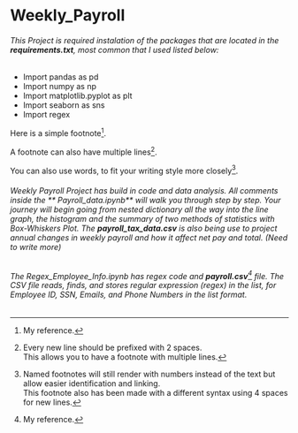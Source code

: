 # Weekly_Payroll


###### This Project is required  instalation of the packages that are located in the **requirements.txt**, most common that I used listed below:

* Import pandas as pd
* Import numpy as np
* Import matplotlib.pyplot as plt
* Import seaborn as sns
* Import regex



Here is a simple footnote[^1].

A footnote can also have multiple lines[^2].  

You can also use words, to fit your writing style more closely[^note].

[^1]: My reference.
[^2]: Every new line should be prefixed with 2 spaces.  
  This allows you to have a footnote with multiple lines.
[^note]:
    Named footnotes will still render with numbers instead of the text but allow easier identification and linking.  
    This footnote also has been made with a different syntax using 4 spaces for new lines.

###### Weekly Payroll Project has build in code and data analysis. All comments inside the ** Payroll_data.ipynb** will walk you through step by step. Your journey will begin going from nested dictionary all the way into the line graph, the histogram and the summary of two methods of statistics with Box-Whiskers Plot. The **payroll_tax_data.csv** is also being use to project annual changes in weekly payroll and how it affect net pay and total. (Need to write more)       



###### The *Regex_Employee_Info.ipynb* has regex code and **payroll.csv**[^1] file. The CSV file reads, finds, and stores regular expression (regex) in the list, for Employee ID, SSN, Emails, and Phone Numbers in the list format.
[^note]:
    All data including (personal information) in the **payroll.csv** does not represent any person or persons. Everything has been generated to preserve originality of the raw data and capture visualization for this project. 


